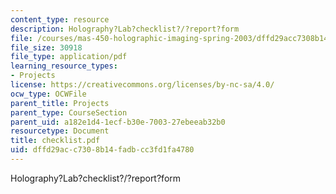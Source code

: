 ```yaml
---
content_type: resource
description: Holography?Lab?checklist?/?report?form
file: /courses/mas-450-holographic-imaging-spring-2003/dffd29acc7308b14fadbcc3fd1fa4780_checklist.pdf
file_size: 30918
file_type: application/pdf
learning_resource_types:
- Projects
license: https://creativecommons.org/licenses/by-nc-sa/4.0/
ocw_type: OCWFile
parent_title: Projects
parent_type: CourseSection
parent_uid: a182e1d4-1ecf-b30e-7003-27ebeeab32b0
resourcetype: Document
title: checklist.pdf
uid: dffd29ac-c730-8b14-fadb-cc3fd1fa4780
---
```

Holography?Lab?checklist?/?report?form